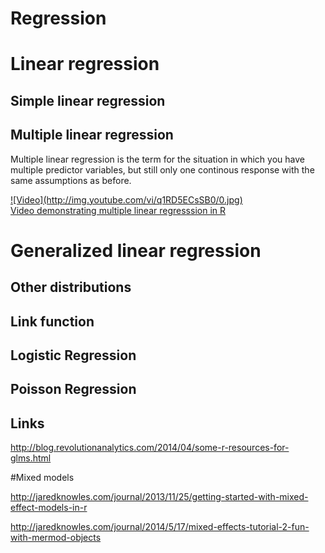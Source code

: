 Regression
===





# Linear regression



## Simple linear regression




## Multiple linear regression

Multiple linear regression is the term for the situation in which you have multiple predictor variables, but still only one continous response with the same assumptions as before. 

<a href="http://www.youtube.com/watch?v=q1RD5ECsSB0" target="_blank">
![Video](http://img.youtube.com/vi/q1RD5ECsSB0/0.jpg)<br/ >
Video demonstrating multiple linear regresssion in R
</a>


# Generalized linear regression


## Other distributions

## Link function

## Logistic Regression

## Poisson Regression

## Links

http://blog.revolutionanalytics.com/2014/04/some-r-resources-for-glms.html

#Mixed models

http://jaredknowles.com/journal/2013/11/25/getting-started-with-mixed-effect-models-in-r

http://jaredknowles.com/journal/2014/5/17/mixed-effects-tutorial-2-fun-with-mermod-objects








